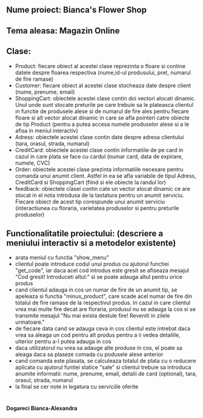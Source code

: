 ## Nume proiect: Bianca's Flower Shop
## Tema aleasa: Magazin Online
## Clase:
* Product: fiecare obiect al acestei clase reprezinta o floare si contine datele despre floarea respectiva (nume,id-ul produsului, pret, numarul de fire ramase)
* Customer: fiecare obiect al acestei clase stocheaza date despre client (nume, prenume, email)
* ShoppingCart: obiectele acestei clase contin doi vectori alocati dinamic. Unul unde sunt stocate preturile pe care trebuie sa le plateasca clientul in functie de produsele alese si de numarul de fire ales pentru fiecare floare si alt vector alocat dinamic in care se afla pointeri catre obiecte de tip Product (pentru a putea accesa numele produselor alese si a le afisa in meniul interactiv)
* Adress: obiectele acestei clase contin date despre adresa clientului (tara, orasul, strada, numarul)
* CreditCard: obiectele acestei clase contin informatiile de pe card in cazul in care plata se face cu cardul (numar card, data de expirare, numele, CVC)
* Order: obiectele acestei clase prezinta informatiile necesare pentru comanda unui anumit client. Astfel in ea se afla variabile de tipul Adress, CreditCard si ShoppingCart (fiind si ele obiecte la randul lor)
* feedback: obiectele clasei contin cate un vector alocat dinamic ce are stocat in el nota introdusa de la tastatura pentru un anumit serviciu. Fiecare obiect de acest tip corespunde unui anumit serviciu (interactiunea cu floraria, varietatea produselor si pentru preturile produselor)

## Functionalitatile proiectului: (descriere a meniului interactiv si a metodelor existente)
* arata meniul cu functia "show_menu"
* clientul poate introduce codul unui produs cu ajutorul functiei "get_code", iar daca acel cod introdus este gresit se afiseaza mesajul "Cod gresit! Introduceti altul:" si se poate adauga altul pentru orice produs
* cand clientul adauga in cos un numar de fire de un anumit tip, se apeleaza si functia "minus_product", care scade acel numar de fire din totalul de fire ramase de la respectivul produs. In cazul in care clientul vrea mai multe fire decat are floraria, produsul nu se adauga la cos si se transmite mesajul "Nu mai exista destule fire! Reveniti in zilele urmatoare."
* de fiecare data cand se adauga ceva in cos clientul este intrebat daca vrea sa aleaga un cod pentru alt produs pentru a ii vedea detaliile, ulterior pentru a-l putea adauga in cos
* daca utilizatorul nu vrea sa adauge alte produse in cos, el poate sa aleaga daca sa plaseze comada cu podusele alese anterior
* cand comanda este plasata, se calculeaza totalul de plata cu o reducere aplicata cu ajutorul funtiei statice "sale" si clientul trebuie sa introduca anumite informatii: nume, prenume, email, detalii de card (optional), tara, orasul, strada, numarul
* la final se cer note in legatura cu serviciile oferite
#
#### Dogareci Bianca-Alexandra
